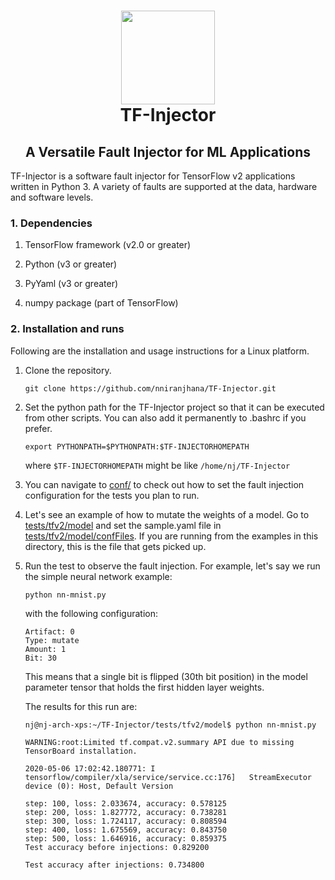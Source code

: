 <h1 align="center"> 
  <img src="https://user-images.githubusercontent.com/29974283/100801172-78f3d700-33dc-11eb-8756-375ddbd740ca.png" height="150">
  <br/>
    TF-Injector
  </br>
</h1>

<h2 align="center">A Versatile Fault Injector for ML Applications</h2>

TF-Injector is a software fault injector for TensorFlow v2 applications written in Python 3.
A variety of faults are supported at the data, hardware and software levels.

### 1. Dependencies

1. TensorFlow framework (v2.0 or greater)

2. Python (v3 or greater)

3. PyYaml (v3 or greater)

4. numpy package (part of TensorFlow)

### 2. Installation and runs

Following are the installation and usage instructions for a Linux platform.

1. Clone the repository.

    ```
    git clone https://github.com/nniranjhana/TF-Injector.git
    ```

2. Set the python path for the TF-Injector project so that it can be executed from other scripts. You can also add it permanently to .bashrc if you prefer.

    ```
    export PYTHONPATH=$PYTHONPATH:$TF-INJECTORHOMEPATH
    ```

	where `$TF-INJECTORHOMEPATH` might be like `/home/nj/TF-Injector`

3. You can navigate to [conf/](https://github.com/nniranjhana/TF-Injector/tree/master/conf) to check out how to set the fault injection configuration for the tests you plan to run.

4. Let's see an example of how to mutate the weights of a model. Go to [tests/tfv2/model](https://github.com/nniranjhana/TF-Injector/tree/master/tests/tfv2/model) and set the sample.yaml file in [tests/tfv2/model/confFiles](https://github.com/nniranjhana/TF-Injector/tree/master/tests/tfv2/model/confFiles). If you are running from the examples in this directory, this is the file that gets picked up.

5. Run the test to observe the fault injection. For example, let's say we run the simple neural network example:

    ```
    python nn-mnist.py
    ```

    with the following configuration:

    ```
    Artifact: 0
    Type: mutate
    Amount: 1
    Bit: 30
    ```

    This means that a single bit is flipped (30th bit position) in the model parameter tensor that holds the first hidden layer weights.

    The results for this run are:

    ```
    nj@nj-arch-xps:~/TF-Injector/tests/tfv2/model$ python nn-mnist.py

    WARNING:root:Limited tf.compat.v2.summary API due to missing TensorBoard installation.

    2020-05-06 17:02:42.180771: I tensorflow/compiler/xla/service/service.cc:176]   StreamExecutor device (0): Host, Default Version

    step: 100, loss: 2.033674, accuracy: 0.578125
    step: 200, loss: 1.827772, accuracy: 0.738281
    step: 300, loss: 1.724117, accuracy: 0.808594
    step: 400, loss: 1.675569, accuracy: 0.843750
    step: 500, loss: 1.646916, accuracy: 0.859375
    Test accuracy before injections: 0.829200

    Test accuracy after injections: 0.734800
    ```
